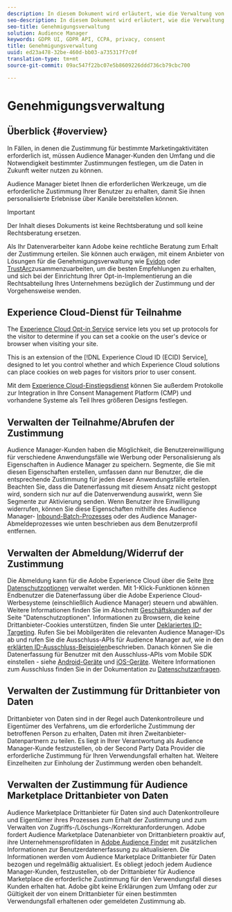 ```yaml
---
description: In diesem Dokument wird erläutert, wie die Verwaltung von Genehmigungen in Audience Manager funktioniert.
seo-description: In diesem Dokument wird erläutert, wie die Verwaltung von Genehmigungen in Audience Manager funktioniert.
seo-title: Genehmigungsverwaltung
solution: Audience Manager
keywords: GDPR UI, GDPR API, CCPA, privacy, consent
title: Genehmigungsverwaltung
uuid: ed23a478-32be-460d-bb03-a735317f7c0f
translation-type: tm+mt
source-git-commit: 09ac547f22bc07e5b8609226ddd736cb79cbc700

---
```



# Genehmigungsverwaltung

## Überblick {#overview}

In Fällen, in denen die Zustimmung für bestimmte Marketingaktivitäten erforderlich ist, müssen Audience Manager-Kunden den Umfang und die Notwendigkeit bestimmter Zustimmungen festlegen, um die Daten in Zukunft weiter nutzen zu können.

Audience Manager bietet Ihnen die erforderlichen Werkzeuge, um die erforderliche Zustimmung Ihrer Benutzer zu erhalten, damit Sie ihnen personalisierte Erlebnisse über Kanäle bereitstellen können.

>[!IMPORTANT]
>
> Der Inhalt dieses Dokuments ist keine Rechtsberatung und soll keine Rechtsberatung ersetzen.
>
> Als Ihr Datenverarbeiter kann Adobe keine rechtliche Beratung zum Erhalt der Zustimmung erteilen. Sie können auch erwägen, mit einem Anbieter von Lösungen für die Genehmigungsverwaltung wie [Evidon](https://theblog.adobe.com/evidon-builds-gdpr-universal-consent-integration-with-launch-by-adobe/) oder [TrustArc](https://theblog.adobe.com/trustarc-builds-consent-integration-launch-adobe/)zusammenzuarbeiten, um die besten Empfehlungen zu erhalten, und sich bei der Einrichtung Ihrer Opt-in-Implementierung an die Rechtsabteilung Ihres Unternehmens bezüglich der Zustimmung und der Vorgehensweise wenden.

## Experience Cloud-Dienst für Teilnahme

The [Experience Cloud Opt-in Service](https://docs.adobe.com/content/help/en/id-service/using/implementation-guides/opt-in-service/optin-overview.html) service lets you set up protocols for the visitor to determine if you can set a cookie on the user's device or browser when visiting your site.

This is an extension of the [!DNL Experience Cloud ID (ECID) Service], designed to let you control whether and which Experience Cloud solutions can place cookies on web pages for visitors prior to user consent.

Mit dem [Experience Cloud-Einstiegsdienst](https://docs.adobe.com/content/help/en/id-service/using/implementation-guides/opt-in-service/optin-overview.html) können Sie außerdem Protokolle zur Integration in Ihre Consent Management Platform (CMP) und vorhandene Systeme als Teil Ihres größeren Designs festlegen.

## Verwalten der Teilnahme/Abrufen der Zustimmung

Audience Manager-Kunden haben die Möglichkeit, die Benutzereinwilligung für verschiedene Anwendungsfälle wie Werbung oder Personalisierung als Eigenschaften in Audience Manager zu speichern. Segmente, die Sie mit diesen Eigenschaften erstellen, umfassen dann nur Benutzer, die die entsprechende Zustimmung für jeden dieser Anwendungsfälle erteilen. Beachten Sie, dass die Datenerfassung mit diesem Ansatz nicht gestoppt wird, sondern sich nur auf die Datenverwendung auswirkt, wenn Sie Segmente zur Aktivierung senden. Wenn Benutzer ihre Einwilligung widerrufen, können Sie diese Eigenschaften mithilfe des Audience Manager- [Inbound-Batch-Prozesses](../../integration/sending-audience-data/batch-data-transfer-explained/inbound-file-contents.md) oder des Audience Manager-Abmeldeprozesses wie unten beschrieben aus dem Benutzerprofil entfernen.

## Verwalten der Abmeldung/Widerruf der Zustimmung

Die Abmeldung kann für die Adobe Experience Cloud über die Seite [Ihre Datenschutzoptionen](https://www.adobe.com/privacy/opt-out.html#customeruse) verwaltet werden. Mit 1-Klick-Funktionen können Endbenutzer die Datenerfassung über die Adobe Experience Cloud-Werbesysteme (einschließlich Audience Manager) steuern und abwählen. Weitere Informationen finden Sie im Abschnitt [Geschäftskunden](https://www.adobe.com/privacy/opt-out.html#customeruse) auf der Seite "Datenschutzoptionen". Informationen zu Browsern, die keine Drittanbieter-Cookies unterstützen, finden Sie unter [Deklariertes ID-Targeting](../../features/declared-ids.md#declared-id-targeting). Rufen Sie bei Mobilgeräten die relevanten Audience Manager-IDs ab und rufen Sie die Ausschluss-APIs für Audience Manager auf, wie in den [erklärten ID-Ausschluss-Beispielen](../../features/declared-ids.md#opt-out-examples)beschrieben. Danach können Sie die Datenerfassung für Benutzer mit den Ausschluss-APIs vom Mobile SDK einstellen - siehe [Android-Geräte](https://marketing.adobe.com/resources/help/en_US/mobile/android/privacy.html) und [iOS-Geräte](https://marketing.adobe.com/resources/help/en_US/mobile/ios/privacy.html). Weitere Informationen zum Ausschluss finden Sie in der Dokumentation zu [Datenschutzanfragen](../../overview/data-security-and-privacy/data-privacy-requests.md).

## Verwalten der Zustimmung für Drittanbieter von Daten

Drittanbieter von Daten sind in der Regel auch Datenkontrolleure und Eigentümer des Verfahrens, um die erforderliche Zustimmung der betroffenen Person zu erhalten, Daten mit ihren Zweitanbieter-Datenpartnern zu teilen. Es liegt in Ihrer Verantwortung als Audience Manager-Kunde festzustellen, ob der Second Party Data Provider die erforderliche Zustimmung für Ihren Verwendungsfall erhalten hat. Weitere Einzelheiten zur Einholung der Zustimmung werden oben behandelt.

## Verwalten der Zustimmung für Audience Marketplace Drittanbieter von Daten

Audience Marketplace Drittanbieter für Daten sind auch Datenkontrolleure und Eigentümer ihres Prozesses zum Erhalt der Zustimmung und zum Verwalten von Zugriffs-/Löschungs-/Korrekturanforderungen. Adobe fordert Audience Marketplace Datenanbieter von Drittanbietern proaktiv auf, ihre Unternehmensprofildaten in [Adobe Audience Finder](https://www.adobe-audience-finder.com/) mit zusätzlichen Informationen zur Benutzerdatenerfassung zu aktualisieren. Die Informationen werden vom Audience Marketplace Drittanbieter für Daten bezogen und regelmäßig aktualisiert. Es obliegt jedoch jedem Audience Manager-Kunden, festzustellen, ob der Drittanbieter für Audience Marketplace die erforderliche Zustimmung für den Verwendungsfall dieses Kunden erhalten hat. Adobe gibt keine Erklärungen zum Umfang oder zur Gültigkeit der von einem Drittanbieter für einen bestimmten Verwendungsfall erhaltenen oder gemeldeten Zustimmung ab.

